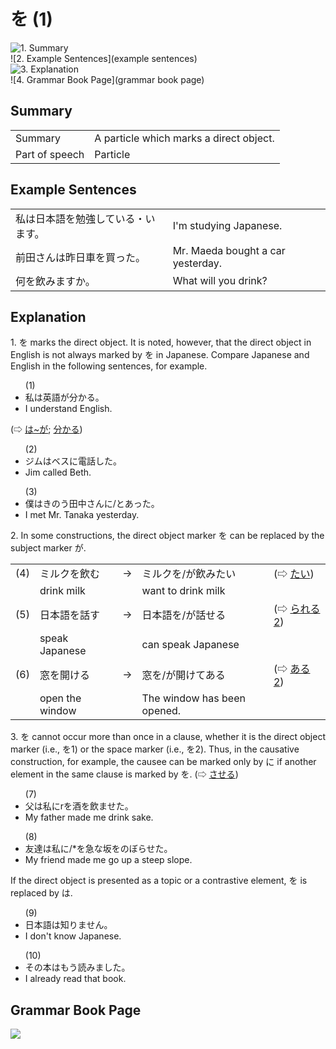 # を (1)

![1. Summary](summary)<br>
![2. Example Sentences](example sentences)<br>
![3. Explanation](explanation)<br>
![4. Grammar Book Page](grammar book page)<br>


## Summary

<table><tr>   <td>Summary</td>   <td>A particle which marks a direct object.</td></tr><tr>   <td>Part of speech</td>   <td>Particle</td></tr></table>

## Example Sentences

<table><tr>   <td>私は日本語を勉強している・います。</td>   <td>I'm studying Japanese.</td></tr><tr>   <td>前田さんは昨日車を買った。</td>   <td>Mr. Maeda bought a car yesterday.</td></tr><tr>   <td>何を飲みますか。</td>   <td>What will you drink?</td></tr></table>

## Explanation

<p>1. <span class="cloze">を</span> marks the direct object. It is noted, however, that the direct object in English is not always marked by <span class="cloze">を</span> in Japanese. Compare Japanese and English in the following sentences, for example.</p>  <ul>(1) <li>私は英語が分かる。</li> <li>I understand English.</li> </ul>  <p>(⇨ <a href="#㊦ は～が">は~が</a>; <a href="#㊦ 分かる・わかる">分かる</a>)</p>  <ul>(2) <li>ジムはベスに電話した。</li> <li>Jim called Beth.</li> </ul>  <ul>(3)  <li>僕はきのう田中さんに/とあった。</li> <li>I met Mr. Tanaka yesterday.</li> </ul>  <p>2. In some constructions, the direct object marker <span class="cloze">を</span> can be replaced by the subject marker が. </p>   <table class="table"> <tbody> <tr class="tr"> <td class="td">(4)</td> <td class="td">ミルク<span class="cloze">を</span>飲む</td> <td class="td">→</td> <td class="td">ミルク<span class="cloze">を</span>/が飲みたい</td> <td class="td">(⇨ <a href="#㊦ たい">たい</a>)</td> </tr> <tr class="tr"> <td class="td"></td> <td class="td">drink milk</td> <td class="td"></td> <td class="td">want to drink milk</td> <td class="td"></td> </tr> <tr class="tr"> <td class="td">(5)</td> <td class="td">日本語<span class="cloze">を</span>話す</td> <td class="td">→</td> <td class="td">日本語<span class="cloze">を</span>/が話せる</td> <td class="td">(⇨ <a href="#㊦ られる (2)">られる2</a>)</td> </tr> <tr class="tr"> <td class="td"></td> <td class="td">speak Japanese</td> <td class="td"></td> <td class="td">can speak Japanese</td> <td class="td"></td> </tr> <tr class="tr"> <td class="td">(6)</td> <td class="td">窓<span class="cloze">を</span>開ける</td> <td class="td">→</td> <td class="td">窓<span class="cloze">を</span>/が開けてある</td> <td class="td">(⇨ <a href="#㊦ ある (2)">ある2</a>)</td> </tr> <tr class="tr"> <td class="td"></td> <td class="td">open the window</td> <td class="td"></td> <td class="td">The window has been opened.</td> <td class="td"></td> </tr> </tbody> </table>  <p>3. <span class="cloze">を</span> cannot occur more than once in a clause, whether it is the direct object marker (i.e., <span class="cloze">を</span>1) or the space marker (i.e., <span class="cloze">を</span>2). Thus, in the causative construction, for example, the causee can be marked only by に if another element in the same clause is marked by <span class="cloze">を</span>. (⇨ <a href="#㊦ させる">させる</a>)</p>  <ul>(7) <li>父は私にr<span class="cloze">を</span>酒<span class="cloze">を</span>飲ませた。</li> <li>My father made me drink sake.</li> </ul>  <ul>(8) <li>友達は私に/*<span class="cloze">を</span>急な坂<span class="cloze">を</span>のぼらせた。</li> <li>My friend made me go up a steep slope.</li> </ul>  <p>If the direct object is presented as a topic or a contrastive element, <span class="cloze">を</span> is replaced by は.</p>  <ul>(9) <li>日本語は知りません。</li> <li>I don't know Japanese.</li> </ul>  <ul>(10) <li>その本はもう読みました。</li> <li>I already read that book.</li> </ul>

## Grammar Book Page

![](../img/Basicを.png)

